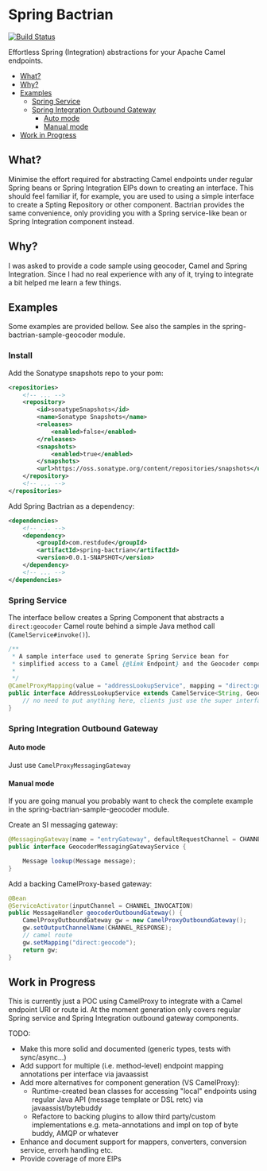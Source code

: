 # Spring Bactrian

[![Build Status](https://travis-ci.org/manosbatsis/spring-bactrian.svg?branch=master)](https://travis-ci.org/manosbatsis/spring-bactrian) 

Effortless Spring (Integration) abstractions for your Apache Camel endpoints.

<!-- TOC depthFrom:2 depthTo:6 withLinks:1 updateOnSave:1 orderedList:0 -->

- [What?](#what)
- [Why?](#why)
- [Examples](#examples)
	- [Spring Service](#spring-service)
	- [Spring Integration Outbound Gateway](#spring-integration-outbound-gateway)
		- [Auto mode](#auto-mode)
		- [Manual mode](#manual-mode)
- [Work in Progress](#work-in-progress)

<!-- /TOC -->

## What?

Minimise the effort required for abstracting Camel endpoints under regular
Spring beans or Spring Integration EIPs down to creating an  interface. This should feel familiar if, for
example, you are used to using a simple interface to create a Spting Repository or other component. Bactrian
provides the same convenience, only providing you with a Spring service-like bean or Spring Integration component instead.

## Why?

I was asked to provide a code sample using geocoder, Camel and Spring Integration. Since I had no real experience with any of it,
trying to integrate a bit helped me learn a few things.

## Examples

Some examples are provided bellow. See also the samples in the spring-bactrian-sample-geocoder module.

### Install

Add the Sonatype snapshots repo to your pom:

```xml
<repositories>
    <!-- ... -->
    <repository>
        <id>sonatypeSnapshots</id>
        <name>Sonatype Snapshots</name>
        <releases>
            <enabled>false</enabled>
        </releases>
        <snapshots>
            <enabled>true</enabled>
        </snapshots>
        <url>https://oss.sonatype.org/content/repositories/snapshots</url>
    </repository>
    <!-- ... -->
</repositories>
```

Add Spring Bactrian as a dependency:

```xml
<dependencies>
    <!-- ... -->
    <dependency>
        <groupId>com.restdude</groupId>
        <artifactId>spring-bactrian</artifactId>
        <version>0.0.1-SNAPSHOT</version>
    </dependency>
    <!-- ... -->
</dependencies>
```

### Spring Service

The interface bellow creates a Spring Component that abstracts a `direct:geocoder` Camel route behind a simple
Java method call (`CamelService#invoke()`).

```java
/**
 * A sample interface used to generate Spring Service bean for
 * simplified access to a Camel {@link Endpoint} and the Geocoder component
 *
 */
@CamelProxyMapping(value = "addressLookupService", mapping = "direct:geocode")
public interface AddressLookupService extends CamelService<String, GeocodeResponse> {
    // no need to put anything here, clients just use the super interface method
}

```

### Spring Integration Outbound Gateway

#### Auto mode

Just use `CamelProxyMessagingGateway`

#### Manual mode

If you are going manual you probably want to check the complete example in the spring-bactrian-sample-geocoder module.


Create an SI messaging gateway:

```java
@MessagingGateway(name = "entryGateway", defaultRequestChannel = CHANNEL_REQUEST)
public interface GeocoderMessagingGatewayService {

    Message lookup(Message message);
}
```

Add a backing CamelProxy-based gateway:

```java
@Bean
@ServiceActivator(inputChannel = CHANNEL_INVOCATION)
public MessageHandler geocoderOutboundGateway() {
    CamelProxyOutboundGateway gw = new CamelProxyOutboundGateway();
    gw.setOutputChannelName(CHANNEL_RESPONSE);
    // camel route
    gw.setMapping("direct:geocode");
    return gw;
}
```



## Work in Progress

This is currently just a POC using CamelProxy to integrate with a Camel endpoint URI or route id. At the moment
generation only covers regular Spring service and Spring Integration outbound gateway components.

TODO: 

- Make this more solid and documented (generic types, tests with sync/async...)
- Add support for multiple (i.e. method-level) endpoint mapping annotations per interface via javaassist
- Add more alternatives for component generation (VS CamelProxy):
    - Runtime-created bean classes for accessing "local" endpoints using regular Java API (message template or DSL retc) via javaassist/bytebuddy
    - Refactore to backing plugins to allow third party/custom implementations e.g. meta-annotations and impl on top of byte buddy, AMQP or whatever
- Enhance and document support for mappers, converters, conversion service, errorh handling etc.
- Provide coverage of more EIPs
